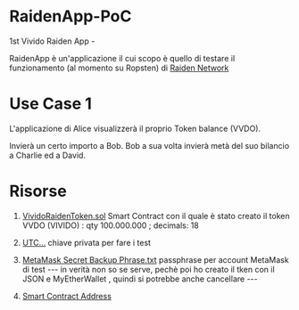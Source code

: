 # RaidenApp-PoC
1st Vivido Raiden App - 

RaidenApp è un'applicazione il cui scopo è quello di testare il funzionamento (al momento su Ropsten) di [Raiden Network](https://github.com/raiden-network/raiden)

 

# Use Case 1
L'applicazione di Alice visualizzerà il proprio Token balance (VVDO).

Invierà un certo importo a Bob.
Bob a sua volta invierà metà del suo bilancio a Charlie ed a David.

# Risorse

1) [VividoRaidenToken.sol](https://github.com/vividosrl/RaidenApp-PoC/blob/master/VividoRaidenToken.sol) 
Smart Contract con il quale è stato creato il token VVDO (VIVIDO) : qty 100.000.000 ; decimals: 18 

2) [UTC...](https://github.com/vividosrl/RaidenApp-PoC/blob/master/UTC--2018-08-16T08-07-48.536Z--bae2661e1357ab9f22440add9ba0a3a9d6f520c0) 
chiave privata per fare i test

3) [MetaMask Secret Backup Phrase.txt](https://github.com/vividosrl/RaidenApp-PoC/blob/master/MetaMask%20Secret%20Backup%20Phrase.txt)
passphrase per account MetaMask di test --- in verità non so se serve, pechè poi ho creato il tken con il JSON e MyEtherWallet , quindi si potrebbe anche cancellare ---

4) [Smart Contract Address](https://ropsten.etherscan.io/token/0x81f762a313da2eac32f64ac71ecae477c76168c3?a=0xbae2661e1357ab9f22440add9ba0a3a9d6f520c0 )




